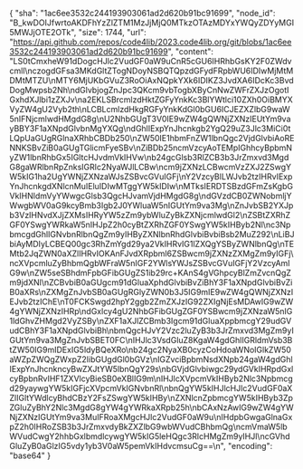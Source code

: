 {
  "sha": "1ac6ee3532c244193903061ad2d620b91bc91699",
  "node_id": "B_kwDOIJfwrtoAKDFhYzZlZTM1MzJjMjQ0MTkzOTAzMDYxYWQyZDYyMGI5MWJjOTE2OTk",
  "size": 1744,
  "url": "https://api.github.com/repos/code4lib/2023.code4lib.org/git/blobs/1ac6ee3532c244193903061ad2d620b91bc91699",
  "content": "LS0tCmxheW91dDogcHJlc2VudGF0aW9uCnR5cGU6IHRhbGsKY2F0ZWdvcmll\nczogdGFsa3MKdGltZTogNDoyNSBQTQpzdGFydFRpbWU6IDIwMjMtMDMtMTZU\nMTY6MjUKbGVuZ3RoOiAxNQpkYXk6IDIKZ3JvdXA6IDcKc3BvdDogMwpsb2Nh\ndGlvbjogZnJpc3QKcm9vbTogbXByCnNwZWFrZXJzOgotIGxhdXJlbi1zZXJv\na2EKLSBrcmlzdHktZGFyYnkKc3BlYWtlci10ZXh0OiBMYXVyZW4gU2Vyb2th\nLCBLcmlzdHkgRGFyYnkKdGl0bGU6ICJEZXZlbG9waW5nIFNjcmlwdHMgdG8g\nU2NhbGUgT3V0IE9wZW4gQWNjZXNzIEUtYm9vayBBY3F1aXNpdGlvbnMgYXQg\ndGhlIExpYnJhcnkgb2YgQ29uZ3Jlc3MiCi0tLQpUaGUgRGlnaXRhbCBDb250\nZW50IE1hbmFnZW1lbnQgc2VjdGlvbiAoRENNKSBvZiB0aGUgTGlicmFyeSBv\nZiBDb25ncmVzcyAoTEMpIGhhcyBpbmNyZW1lbnRhbGx5IGltcHJvdmVkIHVw\nb24gcGlsb3RlZCB3b3JrZmxvd3MgdG8gaWRlbnRpZnksIGRlc2NyaWJlLCBw\ncm9jZXNzLCBwcmVzZXJ2ZSwgYW5kIG1ha2UgYWNjZXNzaWJsZSBvcGVuIGFj\nY2VzcyBlLWJvb2tzIHRvIExpYnJhcnkgdXNlcnMuIEluIDIwMTggYW5kIDIw\nMTksIERDTSBzdGFmZsKgbGVkIHNldmVyYWwgcGlsb3QgcHJvamVjdHMgdG8g\ndGVzdCB0ZWNobmljYWwgbWV0aG9kcyBmb3Igb2J0YWluaW5nIGUtYm9va3Mg\nZnJvbSB2YXJpb3VzIHNvdXJjZXMsIHRyYW5zZm9ybWluZyBkZXNjcmlwdGl2\nZSBtZXRhZGF0YSwgYWRkaW5nIHJpZ2h0cyBtZXRhZGF0YSwgYW5kIHByb2Nl\nc3NpbmcgdGhlIGNvbnRlbnQgZm9yIHByZXNlbnRhdGlvbiBvbiBsb2MuZ292\nLiBJbiAyMDIyLCBEQ00gc3RhZmYgd29ya2VkIHRvIG1lZXQgYSByZWNlbnQg\nTEMtb2JqZWN0aXZlIHRvIOKAnFJvdXRpbml6ZSBwcm9jZXNzZXMgZm9yIGFj\ncXVpcmluZyBhbmQgbWFraW5nIGF2YWlsYWJsZSBvcGVuIGFjY2VzcyAmIG9w\nZW5seSBhdmFpbGFibGUgZS1ib29rc+KAnS4gVGhpcyBlZmZvcnQgZm9jdXNl\nZCBvbiB0aGUgcm91dGluaXphdGlvbiBvZiBhY3F1aXNpdGlvbiBvZiB0aXRs\nZXMgZnJvbSB0aGUgRGlyZWN0b3J5IG9mIE9wZW4gQWNjZXNzIEJvb2tzIChE\nT0FCKSwgd2hpY2ggb2ZmZXJzIG92ZXIgNjEsMDAwIG9wZW4gYWNjZXNzIHRp\ndGxlcy4gU2NhbGFibGUgZGF0YSBwcm9jZXNzaW5nIG1ldGhvZHMgd2VyZSBy\nZXF1aXJlZCBmb3Igcm91dGluaXppbmcgY29udGVudCBhY3F1aXNpdGlvbiBh\nbmQgcHJvY2Vzc2luZyB3b3JrZmxvd3MgZm9yIGUtYm9va3MgZnJvbSBET0FC\nIHJlc3VsdGluZ8KgaW4gdGhlIGRldmVsb3BtZW50IG9mIDExIG5ldyBQeXRo\nb24gc2NyaXB0cyzCoHdoaWNoIGlkZW50aWZpZWQgZWxpZ2libGUgdGl0bGVz\nIGZvciBpbmNsdXNpb24gaW4gdGhlIExpYnJhcnkncyBwZXJtYW5lbnQgY29s\nbGVjdGlvbiwgc29ydGVkIHRpdGxlcyBpbnRvIHF1ZXVlcyBieSB0eXBlIG9m\nIHJlcXVpcmVkIHByb2Nlc3Npbmcgd29yaywgYW5kIGFjcXVpcmVkIGNvbnRl\nbnQgYW5kIHJlcHJlc2VudGF0aXZlIGltYWdlcyBhdCBzY2FsZSwgYW5kIHBy\nZXNlcnZpbmcgYW5kIHByb3ZpZGluZyBhY2Nlc3MgdG8gYW4gYWRkaXRpb25h\nbCAxNzAwIG9wZW4gYWNjZXNzIGUtYm9va3MuIFRoaXMgcHJlc2VudGF0aW9u\nIHdpbGwgaGlnaGxpZ2h0IHRoZSB3b3JrZmxvdyBkZXZlbG9wbWVudCBhbmQg\ncmVmaW5lbWVudCwgY2hhbGxlbmdlcywgYW5kIG5leHQgc3RlcHMgZm9yIHJl\ncGVhdGluZyB0aGlzIG5vdy1yb3V0aW5pemVkIHdvcmsuCg==\n",
  "encoding": "base64"
}
